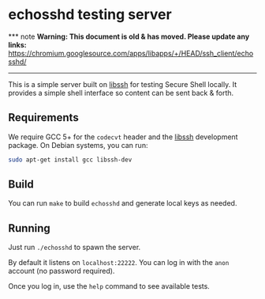 # echosshd testing server

*** note
**Warning: This document is old & has moved.  Please update any links:**<br>
https://chromium.googlesource.com/apps/libapps/+/HEAD/ssh_client/echosshd/
***

This is a simple server built on [libssh] for testing Secure Shell locally.
It provides a simple shell interface so content can be sent back & forth.

## Requirements

We require GCC 5+ for the `codecvt` header and the [libssh] development package.
On Debian systems, you can run:

```sh
sudo apt-get install gcc libssh-dev
```

## Build

You can run `make` to build `echosshd` and generate local keys as needed.

## Running

Just run `./echosshd` to spawn the server.

By default it listens on `localhost:22222`.
You can log in with the `anon` account (no password required).

Once you log in, use the `help` command to see available tests.

[libssh]: https://www.libssh.org/
